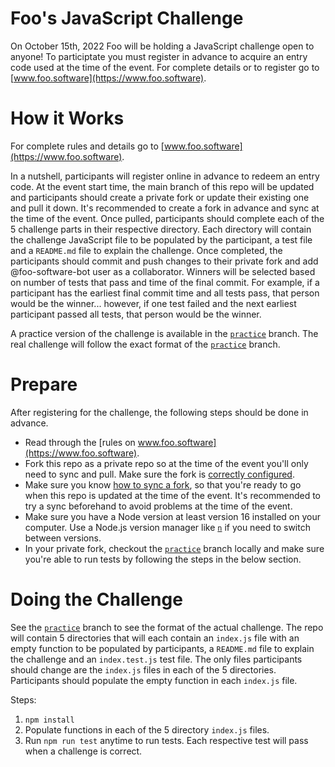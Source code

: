 # Foo's JavaScript Challenge

On October 15th, 2022 Foo will be holding a JavaScript challenge open to anyone! To participtate you must register in advance to acquire an entry code used at the time of the event. For complete details or to register go to [www.foo.software](https://www.foo.software).

# How it Works

For complete rules and details go to [www.foo.software](https://www.foo.software).

In a nutshell, participants will register online in advance to redeem an entry code. At the event start time, the main branch of this repo will be updated and participants should create a private fork or update their existing one and pull it down. It's recommended to create a fork in advance and sync at the time of the event. Once pulled, participants should complete each of the 5 challenge parts in their respective directory. Each directory will contain the challenge JavaScript file to be populated by the participant, a test file and a `README.md` file to explain the challenge. Once completed, the participants should commit and push changes to their private fork and add @foo-software-bot user as a collaborator. Winners will be selected based on number of tests that pass and time of the final commit. For example, if a participant has the earliest final commit time and all tests pass, that person would be the winner... however, if one test failed and the next earliest participant passed all tests, that person would be the winner.

A practice version of the challenge is available in the [`practice`](https://github.com/foo-software/js-challenge-10-22/tree/practice) branch. The real challenge will follow the exact format of the [`practice`](https://github.com/foo-software/js-challenge-10-22/tree/practice) branch.

# Prepare

After registering for the challenge, the following steps should be done in advance.

- Read through the [rules on www.foo.software](https://www.foo.software).
- Fork this repo as a private repo so at the time of the event you'll only need to sync and pull. Make sure the fork is [correctly configured](https://docs.github.com/en/pull-requests/collaborating-with-pull-requests/working-with-forks/configuring-a-remote-for-a-fork).
- Make sure you know [how to sync a fork](https://docs.github.com/en/pull-requests/collaborating-with-pull-requests/working-with-forks/syncing-a-fork), so that you're ready to go when this repo is updated at the time of the event. It's recommended to try a sync beforehand to avoid problems at the time of the event.
- Make sure you have a Node version at least version 16 installed on your computer. Use a Node.js version manager like [`n`](https://www.npmjs.com/package/n) if you need to switch between versions.
- In your private fork, checkout the [`practice`](https://github.com/foo-software/js-challenge-10-22/tree/practice) branch locally and make sure you're able to run tests by following the steps in the below section.

# Doing the Challenge

See the [`practice`](https://github.com/foo-software/js-challenge-10-22/tree/practice) branch to see the format of the actual challenge. The repo will contain 5 directories that will each contain an `index.js` file with an empty function to be populated by participants, a `README.md` file to explain the challenge and an `index.test.js` test file. The only files participants should change are the `index.js` files in each of the 5 directories. Participants should populate the empty function in each `index.js` file.

Steps:

1. `npm install`
2. Populate functions in each of the 5 directory `index.js` files.
3. Run `npm run test` anytime to run tests. Each respective test will pass when a challenge is correct.
